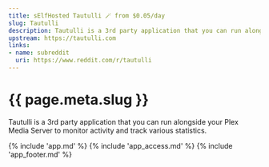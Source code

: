 ```yaml
---
title: sElfHosted Tautulli 🪄 from $0.05/day
slug: Tautulli
description: Tautulli is a 3rd party application that you can run alongside your Plex Media Server to monitor activity and track various statistics
upstream: https://tautulli.com
links:
- name: subreddit
  uri: https://www.reddit.com/r/tautulli
---
```


# {{ page.meta.slug }}

Tautulli is a 3rd party application that you can run alongside your Plex Media Server to monitor activity and track various statistics.

{% include 'app.md' %}
{% include 'app_access.md' %}
{% include 'app_footer.md' %}